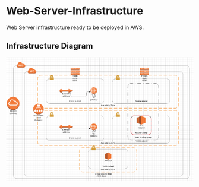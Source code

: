 # Web-Server-Infrastructure
Web Server infrastructure ready to be deployed in AWS.

## Infrastructure Diagram

![alt text](https://github.com/ederfduran/Web-Server-Infrastructure/blob/master/InfrastuctureDiagram.png?raw=true)
